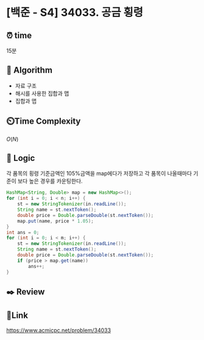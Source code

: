 # [백준 - S4] 34033. 공금 횡령

## ⏰ **time**

15분

## :pushpin: **Algorithm**

- 자료 구조
- 해시를 사용한 집합과 맵
- 집합과 맵
## ⏲️**Time Complexity**

$O(N)$

## :round_pushpin: **Logic**
각 품목의 횡령 기준금액인 105%금액을 map에다가 저장하고 각 품목이 나올때마다 기준이 보다 높은 경우를 카운팅한다.
```java
HashMap<String, Double> map = new HashMap<>();
for (int i = 0; i < n; i++) {
    st = new StringTokenizer(in.readLine());
    String name = st.nextToken();
    double price = Double.parseDouble(st.nextToken());
    map.put(name, price * 1.05);
}
int ans = 0;
for (int i = 0; i < m; i++) {
    st = new StringTokenizer(in.readLine());
    String name = st.nextToken();
    double price = Double.parseDouble(st.nextToken());
    if (price > map.get(name))
        ans++;
}
```

## :black_nib: **Review**
## 📡**Link**

https://www.acmicpc.net/problem/34033

